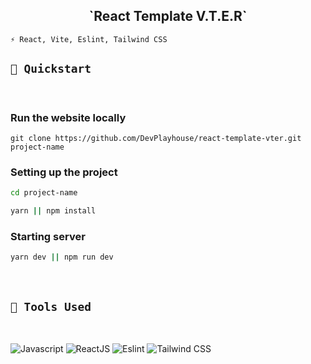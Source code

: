 <h2 align="center">
  `React Template V.T.E.R`  
</h2>

```
⚡ React, Vite, Eslint, Tailwind CSS
```

## `🚀 Quickstart`

<br />

### Run the website locally

```
git clone https://github.com/DevPlayhouse/react-template-vter.git project-name
```

### Setting up the project

```bash
cd project-name

yarn || npm install
```

### Starting server

```bash
yarn dev || npm run dev
```

<br/>

## `🔧 Tools Used`

<br />

![Javascript](https://img.shields.io/badge/Javascript-F7DF1E?style=for-the-badge&logo=Javascript&logoColor=black)
![ReactJS](https://img.shields.io/badge/ReactJs-1F2937?style=for-the-badge&logo=react&logoColor=white)
![Eslint](https://img.shields.io/badge/Eslint-D4D4D4?style=for-the-badge&logo=eslint&logoColor=black)
![Tailwind CSS](https://img.shields.io/badge/Tailwind_CSS-352DAC?style=for-the-badge&logo=tailwindcss&logoColor=white)
